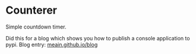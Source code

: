 # Counterer

Simple countdown timer. 

Did this for a blog which shows you how to publish a console application to pypi.
Blog entry: [meain.github.io/blog](https://meain.github.io/blog/2018/publish-console-application-pypi/)
